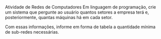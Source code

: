 Atividade de Redes de Computadores
Em linguagem de programação, crie um sistema que pergunte ao usuário quantos setores a 
empresa terá e, posteriormente, quantas máquinas há em cada setor.

Com essas informações, informe em forma de tabela a quantidade mínima de sub-redes necessárias.
